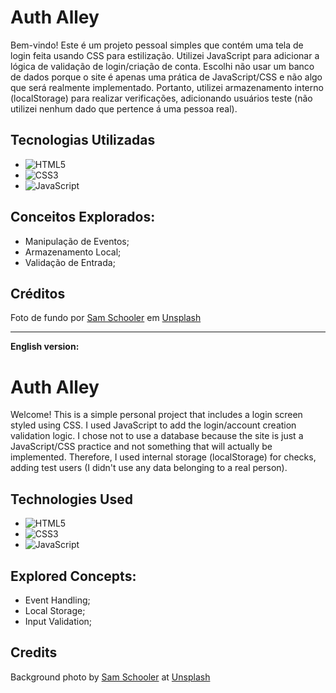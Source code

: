 # Auth Alley
Bem-vindo! Este é um projeto pessoal simples que contém uma tela de login feita usando CSS para estilização. Utilizei JavaScript para adicionar a lógica de validação de login/criação de conta. Escolhi não usar um banco de dados porque o site é apenas uma prática de JavaScript/CSS e não algo que será realmente implementado. Portanto, utilizei armazenamento interno (localStorage) para realizar verificações, adicionando usuários teste (não utilizei nenhum dado que pertence á uma pessoa real).

## Tecnologias Utilizadas
- ![HTML5](https://img.shields.io/badge/-HTML5-%23E44D27?style=flat-square&logo=html5&logoColor=white) 
- ![CSS3](https://img.shields.io/badge/-CSS3-%231572B6?style=flat-square&logo=css3)
- ![JavaScript](https://img.shields.io/badge/-JavaScript-0047AB?style=flat-square&logo=javascript)

## Conceitos Explorados:
- Manipulação de Eventos;
- Armazenamento Local;
- Validação de Entrada;

## Créditos
Foto de fundo por <a href="https://unsplash.com/pt-br/@sam?utm_content=creditCopyText&utm_medium=referral&utm_source=unsplash">Sam Schooler</a> em <a href="https://unsplash.com/pt-br/fotografias/ceu-nublado-durante-o-dia-E9aetBe2w40?utm_content=creditCopyText&utm_medium=referral&utm_source=unsplash">Unsplash</a>

---

**English version:**

# Auth Alley
Welcome! This is a simple personal project that includes a login screen styled using CSS. I used JavaScript to add the login/account creation validation logic. I chose not to use a database because the site is just a JavaScript/CSS practice and not something that will actually be implemented. Therefore, I used internal storage (localStorage) for checks, adding test users (I didn't use any data belonging to a real person).

## Technologies Used
- ![HTML5](https://img.shields.io/badge/-HTML5-%23E44D27?style=flat-square&logo=html5&logoColor=white) 
- ![CSS3](https://img.shields.io/badge/-CSS3-%231572B6?style=flat-square&logo=css3)
- ![JavaScript](https://img.shields.io/badge/-JavaScript-0047AB?style=flat-square&logo=javascript)

## Explored Concepts:
- Event Handling;
- Local Storage;
- Input Validation;

## Credits
Background photo by <a href="https://unsplash.com/pt-br/@sam?utm_content=creditCopyText&utm_medium=referral&utm_source=unsplash">Sam Schooler</a> at <a href="https://unsplash.com/pt-br/fotografias/ceu-nublado-durante-o-dia-E9aetBe2w40?utm_content=creditCopyText&utm_medium=referral&utm_source=unsplash">Unsplash</a>